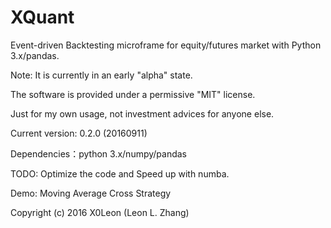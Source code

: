 # XQuant

Event-driven Backtesting microframe for equity/futures market with Python 3.x/pandas.

Note: It is currently in an early "alpha" state.

The software is provided under a permissive "MIT" license.

Just for my own usage, not investment advices for anyone else.

Current version: 0.2.0 (20160911)

Dependencies：python 3.x/numpy/pandas

TODO: Optimize the code and Speed up with numba.
 
Demo: Moving Average Cross Strategy

Copyright (c) 2016 X0Leon (Leon L. Zhang)
